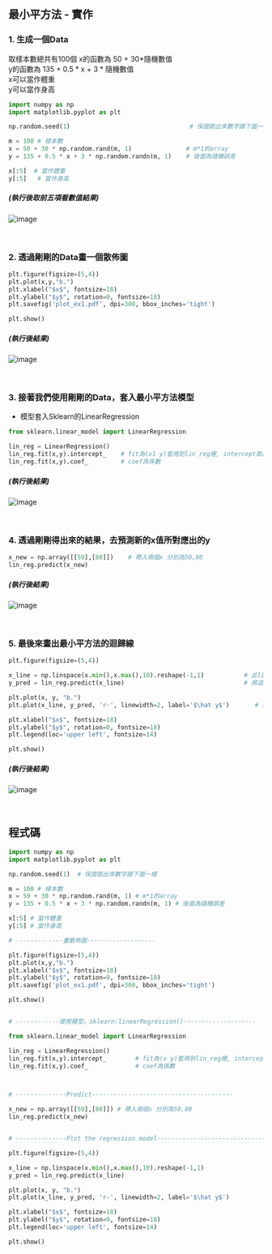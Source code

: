 ## 最小平方法 - 實作

### 1. 生成一個Data

取樣本數總共有100個
x的函數為 50 + 30*隨機數值            
y的函數為 135 + 0.5 * x + 3 * 隨機數值          
x可以當作體重                
y可以當作身高

```Python
import numpy as np
import matplotlib.pyplot as plt

np.random.seed(1)                                 # 保證跑出來數字跟下面一樣

m = 100 # 樣本數
x = 50 + 30 * np.random.rand(m, 1)               # m*1的array
y = 135 + 0.5 * x + 3 * np.random.randn(m, 1)    # 後面為隨機誤差

x[:5]  # 當作體重
y[:5]   # 當作身高
```

##### (執行後取前五項看數值結果)           
![image](https://user-images.githubusercontent.com/102600962/182984849-26df5987-4205-4e32-a44e-e4c999858876.png)

<br>


### 2. 透過剛剛的Data畫一個散佈圖

```Python
plt.figure(figsize=(5,4)) 
plt.plot(x,y,"b.")
plt.xlabel("$x$", fontsize=18)
plt.ylabel("$y$", rotation=0, fontsize=18)
plt.savefig('plot_ex1.pdf', dpi=300, bbox_inches='tight')

plt.show()
```

##### (執行後結果)              
![image](https://user-images.githubusercontent.com/102600962/182985556-cfab2ca1-5efa-443f-934c-4d81d0033723.png)

<br>

### 3. 接著我們使用剛剛的Data，套入最小平方法模型
* 模型套入Sklearn的LinearRegression

```Python
from sklearn.linear_model import LinearRegression

lin_reg = LinearRegression()
lin_reg.fit(x,y).intercept_    # fit為(x1 y)套用到lin_reg裡, intercept取出其截距
lin_reg.fit(x,y).coef_         # coef為係數
```

##### (執行後結果)                
![image](https://user-images.githubusercontent.com/102600962/182986028-7848253d-5747-4f62-866e-46e2639aec06.png)

<br>

### 4. 透過剛剛得出來的結果，去預測新的x值所對應出的y

```Python
x_new = np.array([[50],[80]])    # 帶入兩個x 分別為50,80
lin_reg.predict(x_new)
```

##### (執行後結果)      
![image](https://user-images.githubusercontent.com/102600962/182987004-4e11405b-36ec-4301-936a-87b963b30834.png)

<br>

### 5. 最後來畫出最小平方法的迴歸線

```Python
plt.figure(figsize=(5,4))

x_line = np.linspace(x.min(),x.max(),10).reshape(-1,1)           # 此linspace為從x的最小值和最大值割出10等分；而reshape變成10x1矩陣
y_pred = lin_reg.predict(x_line)                                 # 將這些x值帶入剛剛的模型預測出y

plt.plot(x, y, "b.")
plt.plot(x_line, y_pred, 'r-', linewidth=2, label='$\hat y$')       # 迴歸線的圖、寬為2、標籤是y hat

plt.xlabel("$x$", fontsize=18)
plt.ylabel("$y$", rotation=0, fontsize=18)
plt.legend(loc='upper left', fontsize=14)

plt.show()
````

##### (執行後結果)       
![image](https://user-images.githubusercontent.com/102600962/182987431-d76c1a09-b131-4a74-8f8e-c9f3249b6d4c.png)

<br>

## 程式碼
```Python
import numpy as np
import matplotlib.pyplot as plt

np.random.seed(1)  # 保證跑出來數字跟下面一樣

m = 100 # 樣本數
x = 50 + 30 * np.random.rand(m, 1) # m*1的array
y = 135 + 0.5 * x + 3 * np.random.randn(m, 1) # 後面為隨機誤差

x[:5] # 當作體重
y[:5] # 當作身高

# -------------畫散佈圖-------------------

plt.figure(figsize=(5,4))
plt.plot(x,y,"b.")
plt.xlabel("$x$", fontsize=18)
plt.ylabel("$y$", rotation=0, fontsize=18)
plt.savefig('plot_ex1.pdf', dpi=300, bbox_inches='tight')

plt.show()


# ------------使用模型，sklearn:linearRegression()--------------------

from sklearn.linear_model import LinearRegression

lin_reg = LinearRegression()
lin_reg.fit(x,y).intercept_        # fit為(x y)套用到lin_reg裡, intercept取出其截距
lin_reg.fit(x,y).coef_             # coef為係數



# --------------Predict---------------------------------------

x_new = np.array([[50],[80]]) # 帶入兩個x 分別為50,80
lin_reg.predict(x_new)


# --------------Plot the regression model---------------------------------------

plt.figure(figsize=(5,4))

x_line = np.linspace(x.min(),x.max(),10).reshape(-1,1)
y_pred = lin_reg.predict(x_line)

plt.plot(x, y, "b.")
plt.plot(x_line, y_pred, 'r-', linewidth=2, label='$\hat y$')

plt.xlabel("$x$", fontsize=18)
plt.ylabel("$y$", rotation=0, fontsize=18)
plt.legend(loc='upper left', fontsize=14)

plt.show()

````
